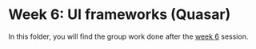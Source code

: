 # Week 6: UI frameworks (Quasar)
In this folder, you will find the group work done after the [week 6](https://www.activisthandbook.org/en/academy/web-dev/week-6) session.